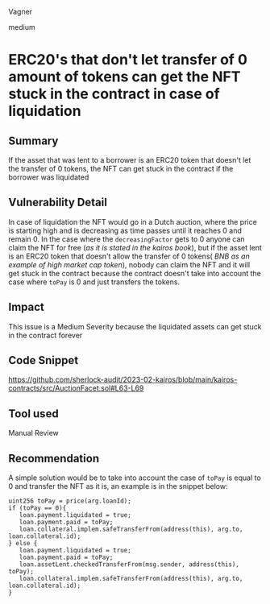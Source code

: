 Vagner

medium

# ERC20's that don't let transfer of 0 amount of tokens can get the NFT stuck in the contract in case of liquidation

## Summary
If the asset that was lent to a borrower is an ERC20 token that doesn't let the transfer of 0 tokens, the NFT can get stuck in the contract if the borrower was liquidated
## Vulnerability Detail
In case of liquidation the NFT would go in a Dutch auction, where the price is starting high and is decreasing as time passes until it reaches 0 and remain 0. In the case where the `decreasingFactor` gets to 0 anyone can claim the NFT for free (*as it is stated in the kairos book*), but if the asset lent is an ERC20 token that doesn't allow the transfer of 0 tokens( *BNB as an example of high market cap token*), nobody can claim the NFT and it will get stuck in the contract because the contract doesn't take into account the case where `toPay` is 0 and just transfers the tokens.
## Impact
This issue is a Medium Severity because the liquidated assets can get stuck in the contract forever
## Code Snippet
https://github.com/sherlock-audit/2023-02-kairos/blob/main/kairos-contracts/src/AuctionFacet.sol#L63-L69
## Tool used

Manual Review

## Recommendation
A simple solution would be to take into account the case of `toPay` is equal to 0 and transfer the NFT as it is, an example is in the snippet below:
```solidity
uint256 toPay = price(arg.loanId);
if (toPay == 0){
   loan.payment.liquidated = true;
   loan.payment.paid = toPay;
   loan.collateral.implem.safeTransferFrom(address(this), arg.to, loan.collateral.id);
} else {
   loan.payment.liquidated = true;
   loan.payment.paid = toPay;
   loan.assetLent.checkedTransferFrom(msg.sender, address(this), toPay);
   loan.collateral.implem.safeTransferFrom(address(this), arg.to, loan.collateral.id);
}
```
